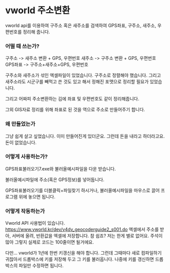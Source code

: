 # vworld 주소변환
vworld api를 이용하여 구주소 혹은 새주소를 검색하여 GPS좌표, 구주소, 새주소, 우편번호를 정리해 줍니다.


### 어떨 때 쓰는가?
구주소 -> 새주소 변환 + GPS, 우편번호
새주소 -> 구주소 변환 + GPS, 우편번호
GPS좌표 -> 구주소+새주소+GPS, 우편번호 

구주소와 새주소가 섞인 엑셀파일이 있었습니다. 구주소로 정렬해야 했습니다. 그리고 새주소라도 시군구를 빼먹고 쓴 것도 있고 해서 정해진 포맷으로 정리할 필요가 있었습니다.

그리고 어짜피 주소변환하는 김에 좌표 및 우편번호도 같이 정리해줍니다.

그외 GIS자료 정리를 위해 좌표로 된 것을 역으로 주소로 만들어주기 합니다.


### 왜 만들었는가
그냥 쉽게 살고 싶었습니다. 이미 만들어진게 있더군요. 그런데 돈을 내라고 하더라고요. 돈이 없었습니다. 


### 어떻게 사용하는가?
GPS좌표불러오기7.exe와 불러올예시파일을 다운 받습니다.

불러올예시파일에 주소(혹은 GPS정보)를 넣어둡니다.

GPS좌표불러오기를 더블클릭+파일찾기 하시거나, 불러올예시파일을 마우스로 끌어 프로그램 위에 놓으면 됩니다.



### 어떻게 작동하는가
Vworld API 사용법이 있습니다.
https://www.vworld.kr/dev/v4dv_geocoderguide2_s001.do
엑셀에서 주소를 받아, 서버에 올려, 반환값을 엑셀에 저장합니다. 참 쉽죠? 저는 한게 별로 없어요. 주석이 많아 그렇지 실제로 코드는 100줄이면 될거에요.

다만... vworld가 1년에 한번 키갱신을 해야 합니다. 그런데 그때마다 새로 컴파일하기 귀찮아서 드롭박스에 키를 저장해 두고 그 키를 불러옵니다. 나중에 키를 갱신하면 드롭박스의 파일만 수정하면 됩니다. 






